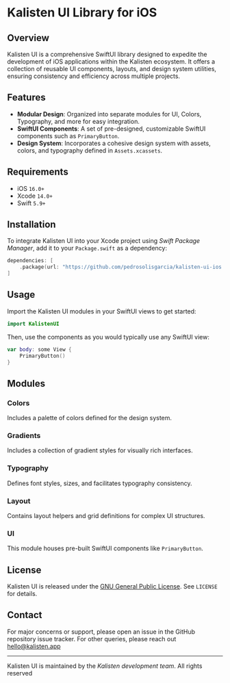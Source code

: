 # Kalisten UI Library for iOS

## Overview

Kalisten UI is a comprehensive SwiftUI library designed to expedite the development of iOS applications within the Kalisten ecosystem. It offers a collection of reusable UI components, layouts, and design system utilities, ensuring consistency and efficiency across multiple projects.

## Features

- **Modular Design**: Organized into separate modules for UI, Colors, Typography, and more for easy integration.
- **SwiftUI Components**: A set of pre-designed, customizable SwiftUI components such as `PrimaryButton`.
- **Design System**: Incorporates a cohesive design system with assets, colors, and typography defined in `Assets.xcassets`.

## Requirements

- iOS `16.0+`
- Xcode `14.0+`
- Swift `5.9+`

## Installation

To integrate Kalisten UI into your Xcode project using *Swift Package Manager*, add it to your `Package.swift` as a dependency:

```swift
dependencies: [
    .package(url: "https://github.com/pedrosolisgarcia/kalisten-ui-ios.git", from: "1.0.0")
]
```

## Usage

Import the Kalisten UI modules in your SwiftUI views to get started:

```swift
import KalistenUI
```

Then, use the components as you would typically use any SwiftUI view:

```swift
var body: some View {
    PrimaryButton()
}
```

## Modules

### Colors

Includes a palette of colors defined for the design system.

### Gradients

Includes a collection of gradient styles for visually rich interfaces.

### Typography

Defines font styles, sizes, and facilitates typography consistency.

### Layout

Contains layout helpers and grid definitions for complex UI structures.

### UI

This module houses pre-built SwiftUI components like `PrimaryButton`.

## License

Kalisten UI is released under the [GNU General Public License](https://www.gnu.org/licenses/gpl-3.0.en.html). See `LICENSE` for details.

## Contact

For major concerns or support, please open an issue in the GitHub repository issue tracker. For other queries, please reach out <hello@kalisten.app>

---

Kalisten UI is maintained by the *Kalisten development team*. All rights reserved

